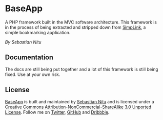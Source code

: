 # BaseApp

A PHP framework built in the MVC software architecture. This framework is in the process of being extracted and stripped down from [SimpLink](http://simplink.us), a simple bookmarking application.

*By Sebastian Nitu*

## Documentation

The docs are still being put together and a lot of this framework is still being fixed. Use at your own risk.

## License

[BaseApp](https://github.com/sebnitu/BaseApp) is built and maintained by [Sebastian Nitu](http://sebnitu.com/) and is licensed under a [Creative Commons Attribution-NonCommercial-ShareAlike 3.0 Unported License](http://creativecommons.org/licenses/by-nc-sa/3.0/). Follow me on [Twitter](https://twitter.com/sebnitu), [GitHub](https://github.com/sebnitu) and [Dribbble](http://dribbble.com/sebnitu).